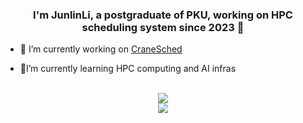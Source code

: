 ### <div align="center">I'm JunlinLi, a postgraduate of PKU, working on HPC scheduling system since 2023 🚀</div>  
  

- 🔭 I’m currently working on [CraneSched](https://github.com/PKUHPC/CraneSched)  
  

- 🌱I’m currently learning HPC computing and AI infras  
  

<br/>  

<div align="center"><img src="https://github-readme-stats.vercel.app/api?username=L-Xiafeng&show_icons=true&count_private=true&hide_border=true&theme=blue_navy" align="center" /></div>  

<div align="center">
<img src="https://github-readme-stats.vercel.app/api/top-langs/?username=L-Xiafeng&theme=blue_navy&hide_border=true" align="center" height="" width="" />
</div>  

<br />
